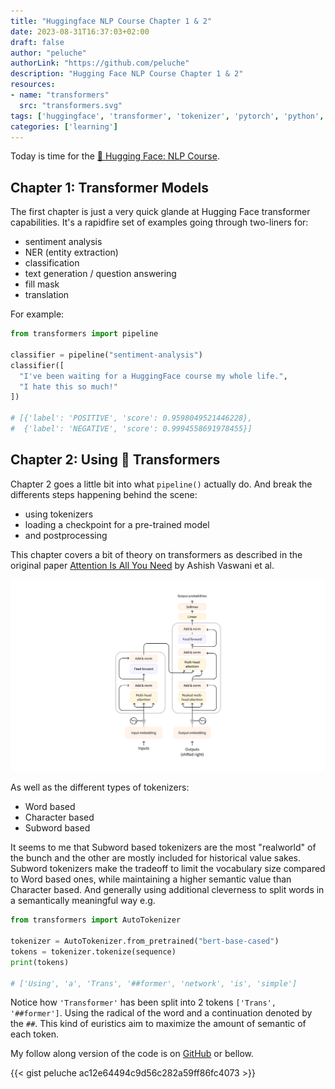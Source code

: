 ```yaml
---
title: "Huggingface NLP Course Chapter 1 & 2"
date: 2023-08-31T16:37:03+02:00
draft: false
author: "peluche"
authorLink: "https://github.com/peluche"
description: "Hugging Face NLP Course Chapter 1 & 2"
resources:
- name: "transformers"
  src: "transformers.svg"
tags: ['huggingface', 'transformer', 'tokenizer', 'pytorch', 'python', 'jupyter']
categories: ['learning']
---
```


Today is time for the [🤗 Hugging Face: NLP Course](https://huggingface.co/learn/nlp-course).

## Chapter 1: Transformer Models
The first chapter is just a very quick glande at Hugging Face transformer capabilities. It's a rapidfire set of examples going through two-liners for:
- sentiment analysis
- NER (entity extraction)
- classification
- text generation / question answering
- fill mask
- translation

For example:
```python
from transformers import pipeline

classifier = pipeline("sentiment-analysis")
classifier([
  "I've been waiting for a HuggingFace course my whole life.",
  "I hate this so much!"
])

# [{'label': 'POSITIVE', 'score': 0.9598049521446228},
#  {'label': 'NEGATIVE', 'score': 0.9994558691978455}]
```

## Chapter 2: Using 🤗 Transformers
Chapter 2 goes a little bit into what `pipeline()` actually do. And break the differents steps happening behind the scene:
- using tokenizers
- loading a checkpoint for a pre-trained model
- and postprocessing

This chapter covers a bit of theory on transformers as described in the original paper [Attention Is All You Need](https://arxiv.org/abs/1706.03762) by Ashish Vaswani et al.

![Transformers](transformers.svg "The transformer architecture")

As well as the different types of tokenizers:
- Word based
- Character based
- Subword based

It seems to me that Subword based tokenizers are the most "realworld" of the bunch and the other are mostly included for historical value sakes. Subword tokenizers make the tradeoff to limit the vocabulary size compared to Word based ones, while maintaining a higher semantic value than Character based. And generally using additional cleverness to split words in a semantically meaningful way e.g.

```python
from transformers import AutoTokenizer

tokenizer = AutoTokenizer.from_pretrained("bert-base-cased")
tokens = tokenizer.tokenize(sequence)
print(tokens)

# ['Using', 'a', 'Trans', '##former', 'network', 'is', 'simple']
```

Notice how `'Transformer'` has been split into 2 tokens `['Trans', '##former']`. Using the radical of the word and a continuation denoted by the `##`. This kind of euristics aim to maximize the amount of semantic of each token.

My follow along version of the code is on [GitHub](https://github.com/peluche/huggingface-NLP-course) or bellow.

{{< gist peluche ac12e64494c9d56c282a59ff86fc4073 >}}
